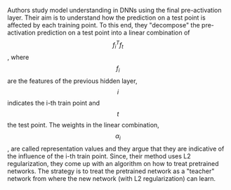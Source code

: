 Authors study model understanding in DNNs using the final pre-activation layer. Their aim is to understand how the prediction on a test point is affected by each training point. To this end, they "decompose" the pre-activation prediction on a test point into a linear combination of $$f_i^T f_t$$, where $$f_i$$ are the features of the previous hidden layer, $$i$$ indicates the i-th train point and $$t$$ the test point. The weights in the linear combination, $$\alpha_i$$, are called representation values and they argue that they are indicative of the influence of the i-th train point. Since, their method uses L2 regularization, they come up with an algorithm on how to treat pretrained networks. The strategy is to treat the pretrained network as a "teacher" network from where the new network (with L2 regularization) can learn.  
